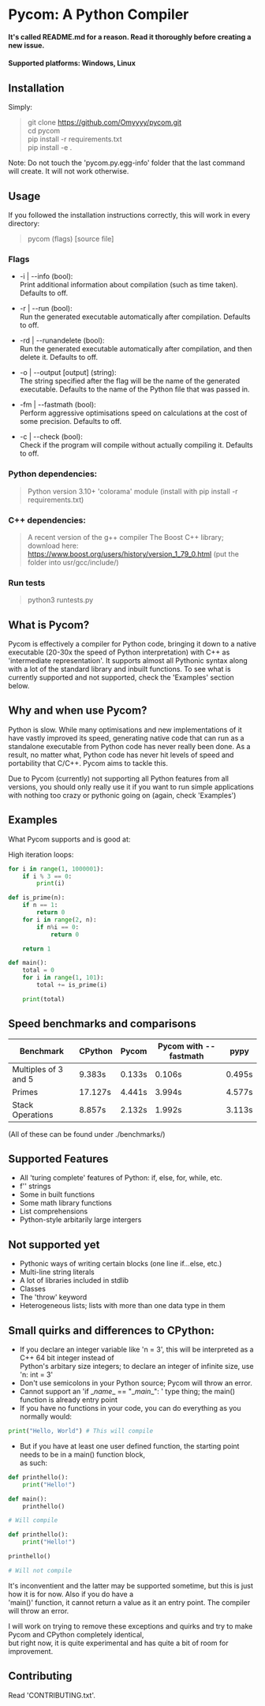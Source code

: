 # Pycom: A Python Compiler

#### It's called README.md for a reason. Read it thoroughly before creating a new issue.

#### Supported platforms: Windows, Linux

## Installation

Simply:
> git clone https://github.com/Omyyyy/pycom.git \
> cd pycom\
> pip install -r requirements.txt\
> pip install -e .

Note: Do not touch the 'pycom.py.egg-info' folder that the last command will create. It will not work otherwise.

## Usage

If you followed the installation instructions correctly, this will work in every directory:

> pycom (flags) [source file]

### Flags
* -i | --info (bool):\
    Print additional information about compilation (such as time taken). Defaults to off.

* -r | --run (bool):\
    Run the generated executable automatically after compilation. Defaults to off.

* -rd | --runandelete (bool):\
    Run the generated executable automatically after compilation, and then delete it. Defaults to off.

* -o | --output [output] (string):\
    The string specified after the flag will be the name of the generated executable. Defaults to the name of the Python file that was passed in.

* -fm | --fastmath (bool):\
    Perform aggressive optimisations speed on calculations at the cost of some precision. Defaults to off.

* -c | --check (bool):\
    Check if the program will compile without actually compiling it. Defaults to off.

### Python dependencies:
> Python version 3.10+
> 'colorama' module (install with pip install -r requirements.txt)

### C++ dependencies:
> A recent version of the g++ compiler
> The Boost C++ library; download here: https://www.boost.org/users/history/version_1_79_0.html (put the folder into usr/gcc/include/)

### Run tests

> python3 runtests.py

## What is Pycom?

Pycom is effectively a compiler for Python code, bringing it down to a native executable (20-30x the speed of Python interpretation) with C++ as 'intermediate representation'. It supports almost all Pythonic syntax along with a lot of the standard library and inbuilt functions. To see what is currently supported and not supported, check the 'Examples' section below.

## Why and when use Pycom?

Python is slow. While many optimisations and new implementations of it have vastly improved its speed, generating native code that can run as a standalone executable from Python code has never really been done. As a result, no matter what, Python code has never hit levels of speed and portability that C/C++. Pycom aims to tackle this.

Due to Pycom (currently) not supporting all Python features from all versions, you should only really use it if you want to run simple applications with nothing too crazy or pythonic going on (again, check 'Examples')

## Examples

What Pycom supports and is good at:

High iteration loops:

```py
for i in range(1, 1000001):
    if i % 3 == 0:
        print(i)
```

```py
def is_prime(n):
    if n == 1:
        return 0
    for i in range(2, n):
        if n%i == 0:
            return 0

    return 1

def main():
    total = 0
    for i in range(1, 101):
        total += is_prime(i)

    print(total)
```

## Speed benchmarks and comparisons

| Benchmark | CPython | Pycom | Pycom with --fastmath | pypy | 
| ----------- | ----------- | ----------- | ----------- | ----------- |
| Multiples of 3 and 5 | 9.383s | 0.133s | 0.106s | 0.495s |
| Primes | 17.127s | 4.441s | 3.994s | 4.577s |
| Stack Operations | 8.857s | 2.132s | 1.992s | 3.113s |

(All of these can be found under ./benchmarks/)

## Supported Features

- All 'turing complete' features of Python: if, else, for, while, etc.
- f'' strings
- Some in built functions
- Some math library functions
- List comprehensions
- Python-style arbitarily large intergers

## Not supported yet

- Pythonic ways of writing certain blocks (one line if...else, etc.)
- Multi-line string literals
- A lot of libraries included in stdlib
- Classes
- The 'throw' keyword
- Heterogeneous lists; lists with more than one data type in them

## Small quirks and differences to CPython:

- If you declare an integer variable like 'n = 3', this will be interpreted as a C++ 64 bit integer instead of\
Python's arbitary size integers; to declare an integer of infinite size, use 'n: int = 3'
- Don't use semicolons in your Python source; Pycom will throw an error.
- Cannot support an 'if \__name__ == "\__main__": ' type thing; the main() function is already entry point
- If you have no functions in your code, you can do everything as you normally would:
```py
print("Hello, World") # This will compile
```
- But if you have at least one user defined function, the starting point needs to be in a main() function block,\
as such:
```py
def printhello():
    print("Hello!")

def main():
    printhello() 

# Will compile 
```

```py
def printhello():
    print("Hello!")

printhello() 

# Will not compile
```

It's inconventient and the latter may be supported sometime, but this is just how it is for now. Also if you do have a\
'main()' function, it cannot return a value as it an entry point. The compiler will throw an error.

I will work on trying to remove these exceptions and quirks and try to make Pycom and CPython completely identical,\
but right now, it is quite experimental and has quite a bit of room for improvement.

## Contributing

Read 'CONTRIBUTING.txt'.

